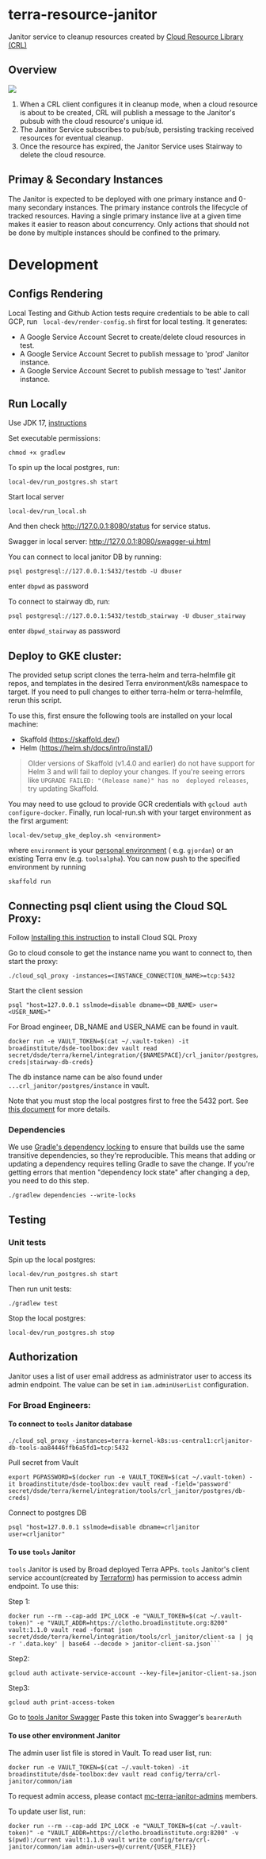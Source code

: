 # terra-resource-janitor
Janitor service to cleanup resources created by [Cloud Resource Library (CRL)](https://github.com/DataBiosphere/terra-cloud-resource-lib) 

## Overview
![](https://app.lucidchart.com/publicSegments/view/057ef338-e869-4fb3-acd9-6ad2d7d560ba/image.jpeg)

1. When a CRL client configures it in cleanup mode, when a cloud resource is about to be created,
CRL will publish a message to the Janitor's pubsub with the cloud resource's unique id.
2. The Janitor Service subscribes to pub/sub, persisting tracking received resources for eventual
cleanup.
3. Once the resource has expired, the Janitor Service uses Stairway to delete the cloud resource. 

## Primay & Secondary Instances
The Janitor is expected to be deployed with one primary instance and 0-many secondary instances.
The primary instance controls the lifecycle of tracked resources. Having a single primary instance
live at a given time makes it easier to reason about concurrency. Only actions that should not be
done by multiple instances should be confined to the primary.

# Development

## Configs Rendering

Local Testing and Github Action tests require credentials to be able to call GCP, run
``` local-dev/render-config.sh``` first for local testing. It generates:

* A Google Service Account Secret to create/delete cloud resources in test.
* A Google Service Account Secret to publish message to 'prod' Janitor instance.
* A Google Service Account Secret to publish message to 'test' Janitor instance.

## Run Locally

Use JDK 17, [instructions](https://github.com/DataBiosphere/terra-workspace-manager/blob/main/DEVELOPMENT.md#jdk)

Set executable permissions:

```
chmod +x gradlew
```

To spin up the local postgres, run:

```
local-dev/run_postgres.sh start
```
Start local server
```
local-dev/run_local.sh
```
And then check http://127.0.0.1:8080/status for service status.

Swagger in local server: http://127.0.0.1:8080/swagger-ui.html

You can connect to local janitor DB by running: 
```
psql postgresql://127.0.0.1:5432/testdb -U dbuser
```
enter `dbpwd` as password

To connect to stairway db, run: 
```
psql postgresql://127.0.0.1:5432/testdb_stairway -U dbuser_stairway
```
enter `dbpwd_stairway` as password

## Deploy to GKE cluster:
The provided setup script clones the terra-helm and terra-helmfile git repos,
and templates in the desired Terra environment/k8s namespace to target.
If you need to pull changes to either terra-helm or terra-helmfile, rerun this script.

To use this, first ensure the following tools are installed on your local machine:
 * Skaffold (https://skaffold.dev/)
 * Helm (https://helm.sh/docs/intro/install/)

> Older versions of Skaffold (v1.4.0 and earlier) do not have support for Helm 3 and will fail to deploy your 
changes. If you're seeing errors like `UPGRADE FAILED: "(Release name)" has no 
deployed releases`, try updating Skaffold.

You may need to use gcloud to provide GCR
 credentials with `gcloud auth configure-docker`. Finally, run local-run.sh with
  your target environment as the first argument:

```
local-dev/setup_gke_deploy.sh <environment>
```

where `environment` is
your [personal environment](https://github.com/DataBiosphere/terra/blob/main/docs/dev-guides/personal-environments.md) (
e.g. `gjordan`) or an existing Terra env (e.g. `toolsalpha`). You can now push to the specified environment by running

```
skaffold run
```

## Connecting psql client using the Cloud SQL Proxy:
Follow [Installing this instruction](https://cloud.google.com/sql/docs/mysql/sql-proxy#macos-64-bit)
to install Cloud SQL Proxy 

Go to cloud console to get the instance name you want to connect to, then start the proxy:
```
./cloud_sql_proxy -instances=<INSTANCE_CONNECTION_NAME>=tcp:5432
```
Start the client session
```
psql "host=127.0.0.1 sslmode=disable dbname=<DB_NAME> user=<USER_NAME>"
```
For Broad engineer, DB_NAME and USER_NAME can be found in vault. 
```
docker run -e VAULT_TOKEN=$(cat ~/.vault-token) -it broadinstitute/dsde-toolbox:dev vault read secret/dsde/terra/kernel/integration/{$NAMESPACE}/crl_janitor/postgres/{db-creds|stairway-db-creds}
```
The db instance name can be also found under `...crl_janitor/postgres/instance` in vault.

Note that you must stop the local postgres first to free the 5432 port.
See [this document](https://cloud.google.com/sql/docs/postgres/connect-admin-proxy) for more details.

### Dependencies
We use [Gradle's dependency locking](https://docs.gradle.org/current/userguide/dependency_locking.html)
to ensure that builds use the same transitive dependencies, so they're reproducible. This means that
adding or updating a dependency requires telling Gradle to save the change. If you're getting errors
that mention "dependency lock state" after changing a dep, you need to do this step.

```
./gradlew dependencies --write-locks
```

## Testing

### Unit tests

Spin up the local postgres:
```
local-dev/run_postgres.sh start
```

Then run unit tests:
```
./gradlew test
```
Stop the local postgres:
```
local-dev/run_postgres.sh stop
```
## Authorization
Janitor uses a list of user email address as administrator user to access its admin endpoint.
The value can be set in `iam.adminUserList` configuration.
### For Broad Engineers:
#### To connect to `tools` Janitor database
```
./cloud_sql_proxy -instances=terra-kernel-k8s:us-central1:crljanitor-db-tools-aa84446ffb6a5fd1=tcp:5432
```
Pull secret from Vault
```
export PGPASSWORD=$(docker run -e VAULT_TOKEN=$(cat ~/.vault-token) -it broadinstitute/dsde-toolbox:dev vault read -field='password' secret/dsde/terra/kernel/integration/tools/crl_janitor/postgres/db-creds)
```
Connect to postgres DB
```
psql "host=127.0.0.1 sslmode=disable dbname=crljanitor user=crljanitor"
```

#### To use `tools` Janitor
`tools` Janitor is used by Broad deployed Terra APPs. `tools` Janitor's client service account(created by [Terraform](https://github.com/broadinstitute/terraform-ap-modules/blob/54bf1f9669ade3d4f5e8fb0197f1dd4239448dea/crl-janitor/sa.tf#L76)) has permission to access
admin endpoint. To use this:

Step 1:
```
docker run --rm --cap-add IPC_LOCK -e "VAULT_TOKEN=$(cat ~/.vault-token)" -e "VAULT_ADDR=https://clotho.broadinstitute.org:8200" vault:1.1.0 vault read -format json secret/dsde/terra/kernel/integration/tools/crl_janitor/client-sa | jq -r '.data.key' | base64 --decode > janitor-client-sa.json```
```
Step2: 
```
gcloud auth activate-service-account --key-file=janitor-client-sa.json
```
Step3:
```
gcloud auth print-access-token
```
Go to [tools Janitor Swagger](https://crljanitor.tools.integ.envs.broadinstitute.org/swagger-ui.html) Paste this token into Swagger's `bearerAuth`

#### To use other environment Janitor
The admin user list file is stored in Vault. 
To read user list, run:
```
docker run -e VAULT_TOKEN=$(cat ~/.vault-token) -it broadinstitute/dsde-toolbox:dev vault read config/terra/crl-janitor/common/iam 
```
To request admin access, please contact [mc-terra-janitor-admins](https://github.com/orgs/broadinstitute/teams/mc-terra-janitor-admins) members.

To update user list, run:
```
docker run --rm --cap-add IPC_LOCK -e "VAULT_TOKEN=$(cat ~/.vault-token)" -e "VAULT_ADDR=https://clotho.broadinstitute.org:8200" -v $(pwd):/current vault:1.1.0 vault write config/terra/crl-janitor/common/iam admin-users=@/current/{USER_FILE}}
```
